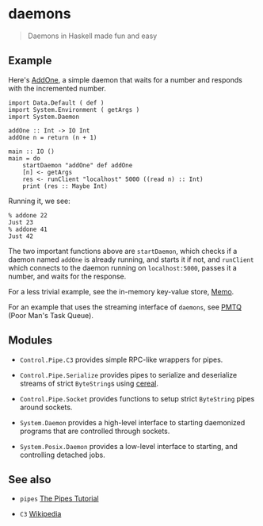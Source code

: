 daemons
=======

> Daemons in Haskell made fun and easy

Example
-------

Here's
[AddOne](https://github.com/scvalex/daemons/blob/master/AddOne.hs), a
simple daemon that waits for a number and responds with the
incremented number.

    import Data.Default ( def )
    import System.Environment ( getArgs )
    import System.Daemon

    addOne :: Int -> IO Int
    addOne n = return (n + 1)

    main :: IO ()
    main = do
        startDaemon "addOne" def addOne
        [n] <- getArgs
        res <- runClient "localhost" 5000 ((read n) :: Int)
        print (res :: Maybe Int)

Running it, we see:

    % addone 22
    Just 23
    % addone 41
    Just 42

The two important functions above are `startDaemon`, which checks if a
daemon named `addOne` is already running, and starts it if not, and
`runClient` which connects to the daemon running on `localhost:5000`,
passes it a number, and waits for the response.

For a less trivial example, see the in-memory key-value store,
[Memo](https://github.com/scvalex/daemons/blob/master/Memo.md).

For an example that uses the streaming interface of `daemons`, see
[PMTQ](https://github.com/scvalex/daemons/blob/master/PMTQ.hs) (Poor
Man's Task Queue).

Modules
-------

 - `Control.Pipe.C3` provides simple RPC-like wrappers for pipes.

 - `Control.Pipe.Serialize` provides pipes to serialize and
   deserialize streams of strict `ByteString`s using
   [cereal](http://hackage.haskell.org/package/cereal).

 - `Control.Pipe.Socket` provides functions to setup strict
   `ByteString` pipes around sockets.

 - `System.Daemon` provides a high-level interface to starting
   daemonized programs that are controlled through sockets.

 - `System.Posix.Daemon` provides a low-level interface to starting,
   and controlling detached jobs.


See also
--------

 - `pipes` [The Pipes Tutorial](http://hackage.haskell.org/packages/archive/pipes/latest/doc/html/Control-Pipe-Tutorial.html)

 - `C3` [Wikipedia](https://en.wikipedia.org/wiki/Command,_control,_and_communications#Command.2C_control_and_communications)
